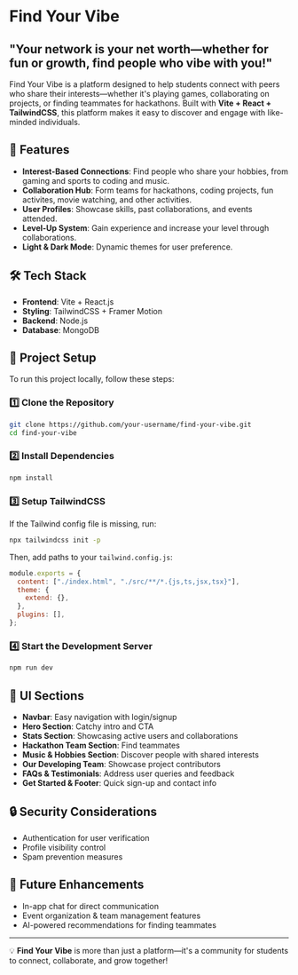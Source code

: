 # Find Your Vibe

## "Your network is your net worth—whether for fun or growth, find people who vibe with you!"

Find Your Vibe is a platform designed to help students connect with peers who share their interests—whether it's playing games, collaborating on projects, or finding teammates for hackathons. Built with **Vite + React + TailwindCSS**, this platform makes it easy to discover and engage with like-minded individuals.

## 🚀 Features
- **Interest-Based Connections**: Find people who share your hobbies, from gaming and sports to coding and music.
- **Collaboration Hub**: Form teams for hackathons, coding projects, fun activites, movie watching, and other activities.
- **User Profiles**: Showcase skills, past collaborations, and events attended.
- **Level-Up System**: Gain experience and increase your level through collaborations.
- **Light & Dark Mode**: Dynamic themes for user preference.

## 🛠️ Tech Stack
- **Frontend**: Vite + React.js
- **Styling**: TailwindCSS + Framer Motion
- **Backend**: Node.js
- **Database**: MongoDB

## 📂 Project Setup
To run this project locally, follow these steps:

### **1️⃣ Clone the Repository**
```sh
git clone https://github.com/your-username/find-your-vibe.git
cd find-your-vibe
```

### **2️⃣ Install Dependencies**
```sh
npm install
```

### **3️⃣ Setup TailwindCSS**
If the Tailwind config file is missing, run:
```sh
npx tailwindcss init -p
```
Then, add paths to your `tailwind.config.js`:
```js
module.exports = {
  content: ["./index.html", "./src/**/*.{js,ts,jsx,tsx}"],
  theme: {
    extend: {},
  },
  plugins: [],
};
```

### **4️⃣ Start the Development Server**
```sh
npm run dev
```

## 🎨 UI Sections
- **Navbar**: Easy navigation with login/signup
- **Hero Section**: Catchy intro and CTA
- **Stats Section**: Showcasing active users and collaborations
- **Hackathon Team Section**: Find teammates
- **Music & Hobbies Section**: Discover people with shared interests
- **Our Developing Team**: Showcase project contributors
- **FAQs & Testimonials**: Address user queries and feedback
- **Get Started & Footer**: Quick sign-up and contact info

## 🔒 Security Considerations
- Authentication for user verification 
- Profile visibility control
- Spam prevention measures

## 📌 Future Enhancements
- In-app chat for direct communication
- Event organization & team management features
- AI-powered recommendations for finding teammates

---
💡 **Find Your Vibe** is more than just a platform—it's a community for students to connect, collaborate, and grow together!

